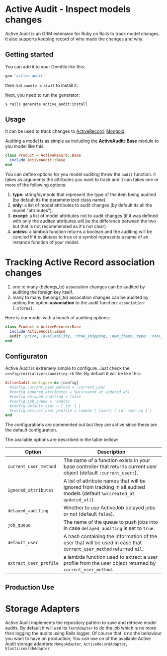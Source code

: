 # Active Audit - Inspect models changes
Active Audit is an ORM extension for Ruby on Rails to track model changes. It also supports keeping record of who made the changes and why.

## Getting started
You can add it to your Gemfile like this:

```ruby
gem 'active-audit'
```

then run `bundle install` to install it.

Next, you need to run the generator:

```console
$ rails generate active_audit:install
```

## Usage

It can be used to track changes to [ActiveRecord](http://api.rubyonrails.org/classes/ActiveRecord/Base.html),
[Mongoid](http://mongoid.org/).

Audting a model is as simple as including the **ActiveAudit::Base** module to you model like this:

```ruby
class Product < ActiveRecord::Base
  include ActiveAudit::Base
end
```

You can define options for you model auditing throw the `audit` function. it takes as arguments the attributes you want to track and it can takes one or more of the following options:

1. **type**: string/symbole that represent the type of the item being audited (by default its the parameterized class name).
2. **only**: a list of model attributes to audit changes (by default its all the model "attributes").
2. **except**: a list of model attributes not to audit changes (if it was defined with only the audited attributes will be the difference between the two but that is not recommended as it's not clear).
3. **unless**: a lambda function returns a boolean and the auditing will be cancled if it evalutaes to true or a symbol represents a name of an instance function of your model.

# Tracking Active Record association changes

1. one to many (belongs_to) assocation changes can be audited by auditing the foreign key itself.
1. many to many (belongs_to) assocation changes can be audited by adding the option **association** to the audit function: `association: [:stores]`.

Here is our model with a bunch of auditing options:

```ruby
class Product < ActiveRecord::Base
  include ActiveAudit::Base
  audit :price, :availability, :free_shipping, :num_items, type: :cool_product, unless: lambda { |product| product.availabilty === :discontinued }
end
```

## Configuraton

Active Audit is extremely simple to configure. Just check the `config/initializers/auditing.rb` file. By default it will be like this:

```ruby
ActiveAudit.configure do |config|
  #config.current_user_method = :current_user
  #config.ignored_attributes = %w(created_at updated_at)
  #config.delayed_auditing = false
  #config.job_queue = :audits
  #config.default_user = { id: 1 }
  #config.extract_user_profile = lambda { |user| { id: user.id } }
end
```

The configurations are commented out but they are active since these are the default configuration.

The available options are described in the table bellow:

| Option                 | Description                                                          |
| -----------------      | -------------------------------                                      |
| `current_user_method`  | The name of a function exists in your base controller that returns current user object (default `:current_user:`).   |
| `ignored_attributes`   | A list of attribute names that will be ignored from tracking in all audited models (default `%w(created_at updated_at)`). |
| `delayed_auditing`     | Whether to use ActiveJob delayed jobs or not (default `false`).      |
| `job_queue`            | The name of the queue to push jobs into in case `delayed_auditing` is set to `true`. |
| `default_user`         | A hash containing the information of the user that will be used in case that `current_user_method` returned `nil`. |
| `extract_user_profile` | a lambda function used to extract a user profile from the user object returned by `current_user_method`. |

## Production Use

# Storage Adapters

Active Audit implements the repository pattern to save and retrieve model audits. By default it will use its `TestAdapter` to do the job which is no more than logging the audits using Rails logger. Of course that is no the behaviour you want to have on production; You can use on of the available Active Audit storage adapters: `MongoAdapter`, `ActiveRecordAdapter`, `ElasticsearchAdapter`
